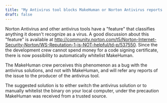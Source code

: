 ```yaml
---
title: "My Antivirus tool blocks MakeHuman or Norton Antivirus reports WS.Reputation.1"
draft: false
---
```


Norton Antivirus and other antivirus tools have a "feature" that classifies anything it doesn't recognize as a virus. A good discussion about this "feature" is available at http://community.norton.com/t5/Norton-Internet-Security-Norton/WS-Reputation-1-is-NOT-helpful/td-p/537550. Since the the development crew cannot spend money for a code signing certificate, there is now possibility to automatically whitelist MakeHuman.

The MakeHuman crew perceives this phenomenon as a bug with the antivirus solutions, and not with MakeHuman, and will refer any reports of the issue to the producer of the antivirus tool.

The suggested solution is to either switch the antivirus solution or to manually whitelist the binary on your local computer, under the precaution MakeHuman was received from a trusted source.